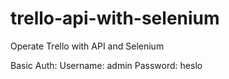 # trello-api-with-selenium
Operate Trello with API and Selenium

Basic Auth:
Username: admin
Password: heslo
